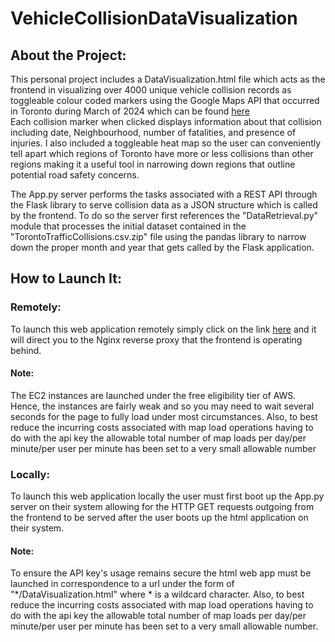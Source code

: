 # VehicleCollisionDataVisualization

## About the Project:
This personal project includes a DataVisualization.html file which acts as the frontend in visualizing over 4000 unique vehicle collision records as toggleable colour coded markers using the Google Maps API that occurred in Toronto during March of 2024 which can be found [here](https://data.torontopolice.on.ca/datasets/bc4c72a793014a55a674984ef175a6f3_0/explore?location=22.500085%2C-67.638909%2C3.15)  
Each collision marker when clicked displays information about that collision including date, Neighbourhood, number of fatalities, and presence of injuries. I also included a toggleable heat map so the user can conveniently tell apart which regions of Toronto have more or less collisions than other regions making it a useful tool in narrowing down regions that outline potential road safety concerns.

The App.py server performs the tasks associated with a REST API through the Flask library to serve collision data as a JSON structure which is called by the frontend. To do so the server first references the "DataRetrieval.py" module that processes the initial dataset contained in the "TorontoTrafficCollisions.csv.zip" file using the pandas library to narrow down the proper month and year that gets called by the Flask application.

## How to Launch It:

### Remotely:  
To launch this web application remotely simply click on the link [here](http://54.234.222.178/) and it will direct you to the Nginx reverse proxy that the frontend is operating behind.

#### Note:
The EC2 instances are launched under the free eligibility tier of AWS. Hence, the instances are fairly weak and so you may need to wait several seconds for the page to fully load under most circumstances. Also, to best reduce the incurring costs associated with map load operations having to do with the api key the allowable total number of map loads per day/per minute/per user per minute has been set to a very small allowable number

### Locally:  
To launch this web application locally the user must first boot up the App.py server on their system allowing for the HTTP GET requests outgoing from the frontend to be served after the user boots up the html application on their system.

#### Note: 
To ensure the API key's usage remains secure the html web app must be launched in correspondence to a url under the form of "*/DataVisualization.html" where * is a wildcard character. Also, to best reduce the incurring costs associated with map load operations having to do with the api key the allowable total number of map loads per day/per minute/per user per minute has been set to a very small allowable number.
